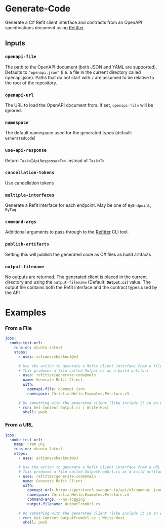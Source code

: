 # Generate-Code
Generate a C# Refit client interface and contracts from an OpenAPI specifications document using [Refitter](https://github.com/christianhelle/refitter).

## Inputs

### `openapi-file`
The path to the OpenAPI document (both JSON and YAML are supported). Defaults to `"openapi.json"` (i.e. a file in the current directory called openapi.json). Paths that do not start with `/` are assumed to be relative to the root of the repository.

### `openapi-url`
The URL to load the OpenAPI document from. If set, `openapi-file` will be ignored.

### `namespace`
The default namespace used for the generated types (default: `GeneratedCode`)

### `use-api-response`
Return `Task<IApiResponse<T>>` instead of `Task<T>`

### `cancellation-tokens`
Use cancellation tokens

### `multiple-interfaces`
Generate a Refit interface for each endpoint. May be one of `ByEndpoint`, `ByTag`

### `command-args`
Additional arguments to pass through to the [Refitter](https://github.com/christianhelle/refitter) CLI tool.

### `publish-artifacts`
Setting this will publish the generated code as C# files as build artifacts

### `output-filename`
No outputs are returned. The generated client is placed in the current directory and using the `output-filename` (Default: **`Output.cs`**) value. The output file contains both the Refit interface and the contract types used by the API


# Examples

### From a File

```yaml
jobs:
  smoke-test-url:
    runs-on: ubuntu-latest
    steps:
      - uses: actions/checkout@v3
      
      # Use the action to generate a Refit client interface from a file
      # This produces a file called Output.cs as a build artifact
      - uses: refitter/generate-code@main
        name: Generate Refit Client
        with:        
          openapi-file: openapi.json
          namespace: ChristianHelle.Examples.Petstore.v3
      
      # Do something with the generated client (like include it in an existing project)
      - run: Get-Content Output.cs | Write-Host
        shell: pwsh
```

### From a URL

```yaml
jobs:
  smoke-test-url:
    name: From URL
    runs-on: ubuntu-latest
    steps:
      - uses: actions/checkout@v3

      # Use the action to generate a Refit client interface from a URL
      # This produces a file called OutputFromUrl.cs as a build artifact
      - uses: refitter/generate-code@main
        name: Generate Refit Client
        with:
          openapi-url: https://petstore3.swagger.io/api/v3/openapi.json
          namespace: ChristianHelle.Examples.Petstore.v3
          command-args: --no-logging
          output-filename: OutputFromUrl.cs
      
      # Do something with the generated client (like include it in an existing project)
      - run: Get-Content OutputFromUrl.cs | Write-Host
        shell: pwsh
```